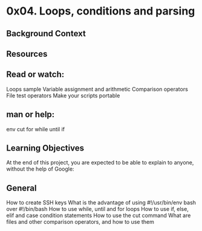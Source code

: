 # 0x04. Loops, conditions and parsing

## Background Context


## Resources
## Read or watch:
Loops sample
Variable assignment and arithmetic
Comparison operators
File test operators
Make your scripts portable
## man or help:
env
cut
for
while
until
if
## Learning Objectives
At the end of this project, you are expected to be able to explain to anyone, without the help of Google:

## General
How to create SSH keys
What is the advantage of using #!/usr/bin/env bash over #!/bin/bash
How to use while, until and for loops
How to use if, else, elif and case condition statements
How to use the cut command
What are files and other comparison operators, and how to use them
